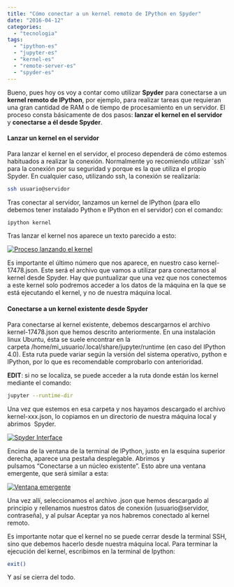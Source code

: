 ```yaml
---
title: "Cómo conectar a un kernel remoto de IPython en Spyder"
date: "2016-04-12"
categories: 
  - "tecnologia"
tags: 
  - "ipython-es"
  - "jupyter-es"
  - "kernel-es"
  - "remote-server-es"
  - "spyder-es"
---
```


Bueno, pues hoy os voy a contar como utilizar **Spyder** para conectarse a un **kernel remoto de IPython**, por ejemplo, para realizar tareas que requieran una gran cantidad de RAM o de tiempo de procesamiento en un servidor. El proceso consta básicamente de dos pasos: **lanzar el kernel en el servidor** y **conectarse a él desde Spyder**.

#### Lanzar un kernel en el servidor

Para lanzar el kernel en el servidor, el proceso dependerá de cómo estemos habituados a realizar la conexión. Normalmente yo recomiendo utilizar \`ssh\` para la conexión por su seguridad y porque es la que utiliza el propio Spyder. En cualquier caso, utilizando ssh, la conexión se realizaría:

```bash
ssh usuario@servidor
```

Tras conectar al servidor, lanzamos un kernel de IPython (para ello debemos tener instalado Python e IPython en el servidor) con el comando:

```bash
ipython kernel
```

Tras lanzar el kernel nos aparece un texto parecido a esto:

[![Proceso lanzando el kernel](images/image.ZYMBFY-300x92.png)](http://www.fjmartinezmurcia.es/wp-content/uploads/2016/04/image.ZYMBFY.png)

Es importante el último número que nos aparece, en nuestro caso kernel-17478.json. Este será el archivo que vamos a utilizar para conectarnos al kernel desde Spyder. Hay que puntualizar que una vez que nos conectemos a este kernel solo podremos acceder a los datos de la máquina en la que se está ejecutando el kernel, y no de nuestra máquina local.

#### Conectarse a un kernel existente desde Spyder

Para conectarse al kernel existente, debemos descargarnos el archivo kernel-17478.json que hemos descrito anteriormente. En una instalación linux Ubuntu, ésta se suele encontrar en la carpeta /home/mi\_usuario/.local/share/jupyter/runtime (en caso del IPython 4.0). Esta ruta puede variar según la versión del sistema operativo, python e IPython, por lo que es recomendable comprobarlo con anterioridad.

**EDIT**: si no se localiza, se puede acceder a la ruta donde están los kernel mediante el comando:

```bash
jupyter --runtime-dir

```

Una vez que estemos en esa carpeta y nos hayamos descargado el archivo kernel-xxx.json, lo copiamos en un directorio de nuestra máquina local y abrimos  Spyder.

[![Spyder Interface](images/image.SKOIFY-300x171.png)](http://www.fjmartinezmurcia.es/wp-content/uploads/2016/04/image.SKOIFY.png)

Encima de la ventana de la terminal de IPython, justo en la esquina superior derecha, aparece una pestaña desplegable. Abrimos y pulsamos “Conectarse a un núcleo existente”. Esto abre una ventana emergente, que será similar a esta:

[![Ventana emergente](images/rect4169-300x182.png)](http://www.fjmartinezmurcia.es/wp-content/uploads/2016/04/rect4169.png)

Una vez allí, seleccionamos el archivo .json que hemos descargado al principio y rellenamos nuestros datos de conexión (usuario@servidor, contraseña), y al pulsar Aceptar ya nos habremos conectado al kernel remoto.

Es importante notar que el kernel no se puede cerrar desde la terminal SSH, sino que debemos hacerlo desde nuestra máquina local. Para terminar la ejecución del kernel, escribimos en la terminal de Ipython:

```bash
exit()
```

Y así se cierra del todo.
